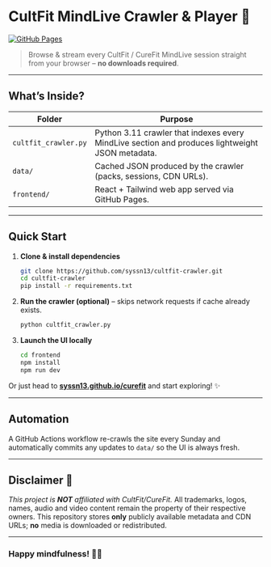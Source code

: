 # CultFit MindLive Crawler & Player 🚀

[![GitHub Pages](https://img.shields.io/badge/Live%20Demo-curefit-blue?logo=github)](https://syssn13.github.io/curefit)

> Browse & stream every CultFit / CureFit MindLive session straight from your browser – **no downloads required**.

---

## What’s Inside?

| Folder | Purpose |
| ------ | ------- |
| `cultfit_crawler.py` | Python 3.11 crawler that indexes every MindLive section and produces lightweight JSON metadata. |
| `data/` | Cached JSON produced by the crawler (packs, sessions, CDN URLs). |
| `frontend/` | React + Tailwind web app served via GitHub Pages. |

---

## Quick Start

1. **Clone & install dependencies**
   ```bash
   git clone https://github.com/syssn13/cultfit-crawler.git
   cd cultfit-crawler
   pip install -r requirements.txt
   ```
2. **Run the crawler (optional)** – skips network requests if cache already exists.
   ```bash
   python cultfit_crawler.py
   ```
3. **Launch the UI locally**
   ```bash
   cd frontend
   npm install
   npm run dev
   ```

Or just head to **[syssn13.github.io/curefit](https://syssn13.github.io/curefit)** and start exploring! ✨

---

## Automation

A GitHub Actions workflow re-crawls the site every Sunday and automatically commits any updates to `data/` so the UI is always fresh.

---

## Disclaimer 📜

*This project is **NOT** affiliated with CultFit/CureFit.* All trademarks, logos, names, audio and video content remain the property of their respective owners. This repository stores **only** publicly available metadata and CDN URLs; **no** media is downloaded or redistributed.

---

### Happy mindfulness! 🧘‍♀️ 